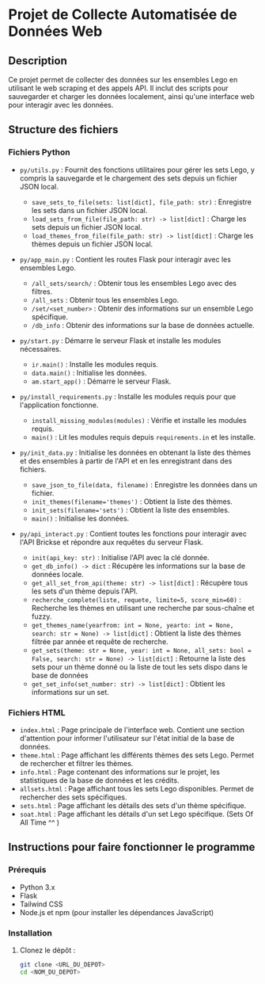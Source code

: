# Projet de Collecte Automatisée de Données Web

## Description
Ce projet permet de collecter des données sur les ensembles Lego en utilisant le web scraping et des appels API. Il inclut des scripts pour sauvegarder et charger les données localement, ainsi qu'une interface web pour interagir avec les données.

## Structure des fichiers

### Fichiers Python
- `py/utils.py` : Fournit des fonctions utilitaires pour gérer les sets Lego, y compris la sauvegarde et le chargement des sets depuis un fichier JSON local.
  - `save_sets_to_file(sets: list[dict], file_path: str)` : Enregistre les sets dans un fichier JSON local.
  - `load_sets_from_file(file_path: str) -> list[dict]` : Charge les sets depuis un fichier JSON local.
  - `load_themes_from_file(file_path: str) -> list[dict]` : Charge les thèmes depuis un fichier JSON local.

- `py/app_main.py` : Contient les routes Flask pour interagir avec les ensembles Lego.
  - `/all_sets/search/` : Obtenir tous les ensembles Lego avec des filtres.
  - `/all_sets` : Obtenir tous les ensembles Lego.
  - `/set/<set_number>` : Obtenir des informations sur un ensemble Lego spécifique.
  - `/db_info` : Obtenir des informations sur la base de données actuelle.

- `py/start.py` : Démarre le serveur Flask et installe les modules nécessaires.
  - `ir.main()` : Installe les modules requis.
  - `data.main()` : Initialise les données.
  - `am.start_app()` : Démarre le serveur Flask.

- `py/install_requirements.py` : Installe les modules requis pour que l'application fonctionne.
  - `install_missing_modules(modules)` : Vérifie et installe les modules requis.
  - `main()` : Lit les modules requis depuis `requirements.in` et les installe.

- `py/init_data.py` : Initialise les données en obtenant la liste des thèmes et des ensembles à partir de l'API et en les enregistrant dans des fichiers.
  - `save_json_to_file(data, filename)` : Enregistre les données dans un fichier.
  - `init_themes(filename='themes')` : Obtient la liste des thèmes.
  - `init_sets(filename='sets')` : Obtient la liste des ensembles.
  - `main()` : Initialise les données.

- `py/api_interact.py` : Contient toutes les fonctions pour interagir avec l'API Brickse et répondre aux requêtes du serveur Flask.
  - `init(api_key: str)` : Initialise l'API avec la clé donnée.
  - `get_db_info() -> dict` : Récupère les informations sur la base de données locale.
  - `get_all_set_from_api(theme: str) -> list[dict]` : Récupère tous les sets d'un thème depuis l'API.
  - `recherche_complete(liste, requete, limite=5, score_min=60)` : Recherche les thèmes en utilisant une recherche par sous-chaîne et fuzzy.
  - `get_themes_name(yearfrom: int = None, yearto: int = None, search: str = None) -> list[dict]` : Obtient la liste des thèmes filtrée par année et requête de recherche.
  - `get_sets(theme: str = None, year: int = None, all_sets: bool = False, search: str = None) -> list[dict]` : Retourne la liste des sets pour un thème donné ou la liste de tout les sets dispo dans le base de données
  - `get_set_info(set_number: str) -> list[dict]` : Obtient les informations sur un set.


### Fichiers HTML
- `index.html` : Page principale de l'interface web. Contient une section d'attention pour informer l'utilisateur sur l'état initial de la base de données.
- `theme.html` : Page affichant les différents thèmes des sets Lego. Permet de rechercher et filtrer les thèmes.
- `info.html` : Page contenant des informations sur le projet, les statistiques de la base de données et les crédits.
- `allsets.html` : Page affichant tous les sets Lego disponibles. Permet de rechercher des sets spécifiques.
- `sets.html` : Page affichant les détails des sets d'un thème spécifique.
- `soat.html` : Page affichant les détails d'un set Lego spécifique. (Sets Of All Time ^^ )

## Instructions pour faire fonctionner le programme

### Prérequis
- Python 3.x
- Flask
- Tailwind CSS
- Node.js et npm (pour installer les dépendances JavaScript)

### Installation

1. Clonez le dépôt :
   ```bash
   git clone <URL_DU_DEPOT>
   cd <NOM_DU_DEPOT>
